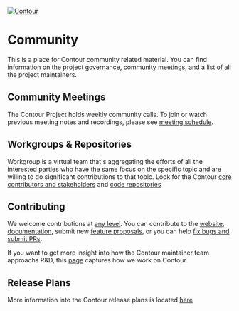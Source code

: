 [![](https://github.com/projectcontour/contour/blob/master/contour.png "Contour")](http://projectcontour.io)

# Community

This is a place for Contour community related material. You can find information on the project governance, community meetings, and a list of all the project maintainers.

## Community Meetings

The Contour Project holds weekly community calls. To join or watch previous meeting notes and recordings, please see [meeting schedule](MEETING_SCHEDULE.md).

## Workgroups & Repositories

Workgroup is a virtual team that's aggregating the efforts of all the interested parties who have the same focus on the specific topic and are willing to do significant contributions to that topic. Look for the Contour [core contributors and stakeholders](
https://github.com/projectcontour/community/blob/master/MAINTAINERS.md#contour-core-contributors--stakeholders) and [code repositories](https://github.com/projectcontour/community/blob/master/GOVERNANCE.md#code-repositories)

## Contributing
We welcome contributions at [any level](https://github.com/projectcontour/community/blob/master/GOVERNANCE.md#community-roles). You can contribute to the [website](https://github.com/projectcontour/contour/blob/master/SITE_CONTRIBUTION.md), [documentation](https://github.com/projectcontour/contour/tree/master/docs), submit new [feature proposals](https://github.com/projectcontour/community/blob/master/GOVERNANCE.md#proposal-process), or you can help [fix bugs and submit PRs](https://github.com/projectcontour/contour/blob/master/CONTRIBUTING.md). 

If you want to get more insight into how the Contour maintainer team approachs R&D, this [page](https://projectcontour.io/resources/how-we-work/) captures how we work on Contour.

## Release Plans

More information into the Contour release plans is located [here](https://github.com/projectcontour/contour/blob/master/RELEASES.md)
